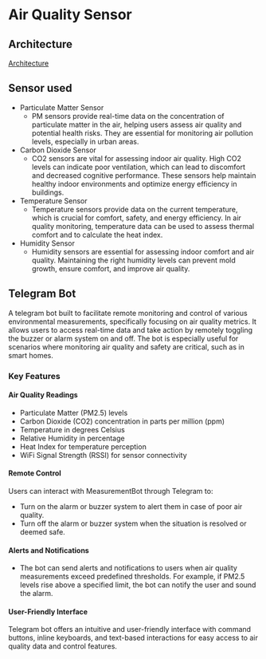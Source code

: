 # Air Quality Sensor

## Architecture
[Architecture](images/Architecture.png)


## Sensor used
* Particulate Matter Sensor
    * PM sensors provide real-time data on the concentration of particulate matter in the air, helping users assess air quality and potential health risks. They are essential for monitoring air pollution levels, especially in urban areas.
* Carbon Dioxide Sensor
    * CO2 sensors are vital for assessing indoor air quality. High CO2 levels can indicate poor ventilation, which can lead to discomfort and decreased cognitive performance. These sensors help maintain healthy indoor environments and optimize energy efficiency in buildings.
* Temperature Sensor
    * Temperature sensors provide data on the current temperature, which is crucial for comfort, safety, and energy efficiency. In air quality monitoring, temperature data can be used to assess thermal comfort and to calculate the heat index.
* Humidity Sensor
    * Humidity sensors are essential for assessing indoor comfort and air quality. Maintaining the right humidity levels can prevent mold growth, ensure comfort, and improve air quality.


## Telegram Bot
A telegram bot built to facilitate remote monitoring and control of various environmental measurements, specifically focusing on air quality metrics. It allows users to access real-time data and take action by remotely toggling the buzzer or alarm system on and off. The bot is especially useful for scenarios where monitoring air quality and safety are critical, such as in smart homes. 

### Key Features

#### Air Quality Readings
* Particulate Matter (PM2.5) levels
* Carbon Dioxide (CO2) concentration in parts per million (ppm)
* Temperature in degrees Celsius
* Relative Humidity in percentage
* Heat Index for temperature perception
* WiFi Signal Strength (RSSI) for sensor connectivity

#### Remote Control
Users can interact with MeasurementBot through Telegram to:
* Turn on the alarm or buzzer system to alert them in case of poor air quality.
* Turn off the alarm or buzzer system when the situation is resolved or deemed safe.

#### Alerts and Notifications
* The bot can send alerts and notifications to users when air quality measurements exceed predefined thresholds. For example, if PM2.5 levels rise above a specified limit, the bot can notify the user and sound the alarm.    

#### User-Friendly Interface
Telegram bot offers an intuitive and user-friendly interface with command buttons, inline keyboards, and text-based interactions for easy access to air quality data and control features.


